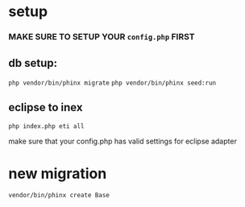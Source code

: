 # setup
### MAKE SURE TO SETUP YOUR `config.php` FIRST

## db setup:
`php vendor/bin/phinx migrate`
`php vendor/bin/phinx seed:run`

## eclipse to inex
`php index.php eti all`

make sure that your config.php has valid settings for eclipse adapter

# new migration
`vendor/bin/phinx create Base`